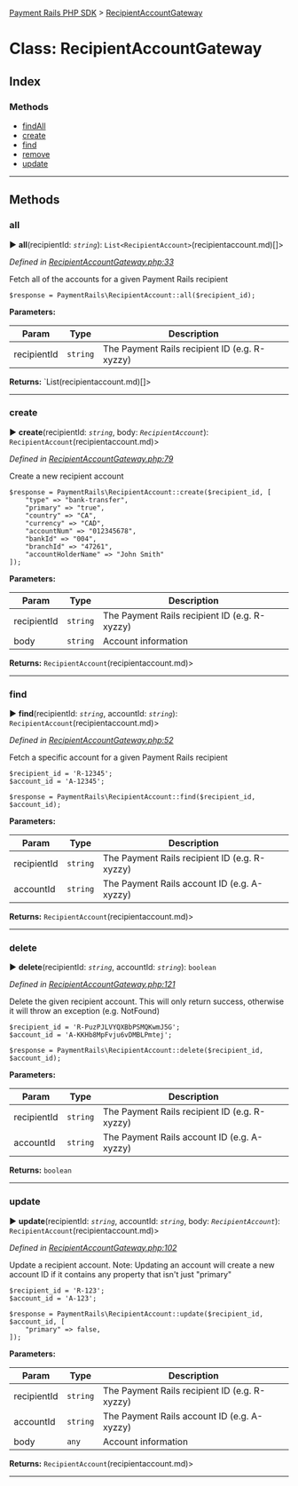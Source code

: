 [Payment Rails PHP SDK](../README.md) > [RecipientAccountGateway](../classes/recipientaccountgateway.md)

# Class: RecipientAccountGateway

## Index

### Methods

* [findAll](recipientaccountgateway.md#findAll)
* [create](recipientaccountgateway.md#create)
* [find](recipientaccountgateway.md#find)
* [remove](recipientaccountgateway.md#remove)
* [update](recipientaccountgateway.md#update)

---

## Methods

<a id="all"></a>

### all

► **all**(recipientId: *`string`*): `List<RecipientAccount>`(recipientaccount.md)[]>

*Defined in [RecipientAccountGateway.php:33](https://github.com/PaymentRails/php-sdk/tree/master/lib/PaymentRails/RecipientAccountGateway.php#L33)*

Fetch all of the accounts for a given Payment Rails recipient

    $response = PaymentRails\RecipientAccount::all($recipient_id);

**Parameters:**

| Param | Type | Description |
| ------ | ------ | ------ |
| recipientId | `string`   |  The Payment Rails recipient ID (e.g. R-xyzzy) |

**Returns:** `List<RecipientAccount>(recipientaccount.md)[]>

---

<a id="create"></a>

### create

► **create**(recipientId: *`string`*, body: *`RecipientAccount`*): `RecipientAccount`(recipientaccount.md)>

*Defined in [RecipientAccountGateway.php:79](https://github.com/PaymentRails/php-sdk/tree/master/lib/PaymentRails/RecipientAccountGateway.php#L79)*

Create a new recipient account

    $response = PaymentRails\RecipientAccount::create($recipient_id, [
        "type" => "bank-transfer",
        "primary" => "true",
        "country" => "CA",
        "currency" => "CAD",
        "accountNum" => "012345678",
        "bankId" => "004",
        "branchId" => "47261",
        "accountHolderName" => "John Smith"
    ]);

**Parameters:**

| Param | Type | Description |
| ------ | ------ | ------ |
| recipientId | `string`   |  The Payment Rails recipient ID (e.g. R-xyzzy) |
| body | `string`   |  Account information |

**Returns:** `RecipientAccount`(recipientaccount.md)>

---

<a id="find"></a>

### find

► **find**(recipientId: *`string`*, accountId: *`string`*): `RecipientAccount`(recipientaccount.md)>

*Defined in [RecipientAccountGateway.php:52](https://github.com/PaymentRails/php-sdk/tree/master/lib/PaymentRails/RecipientAccountGateway.php#L52)*

Fetch a specific account for a given Payment Rails recipient

    $recipient_id = 'R-12345';
    $account_id = 'A-12345';

    $response = PaymentRails\RecipientAccount::find($recipient_id, $account_id);

**Parameters:**

| Param | Type | Description |
| ------ | ------ | ------ |
| recipientId | `string`   |  The Payment Rails recipient ID (e.g. R-xyzzy) |
| accountId | `string`   |  The Payment Rails account ID (e.g. A-xyzzy) |

**Returns:** `RecipientAccount`(recipientaccount.md)>

---

<a id="delete"></a>

### delete

► **delete**(recipientId: *`string`*, accountId: *`string`*): `boolean`

*Defined in [RecipientAccountGateway.php:121](https://github.com/PaymentRails/php-sdk/tree/master/lib/PaymentRails/RecipientAccountGateway.php#L121)*

Delete the given recipient account. This will only return success, otherwise it will throw an exception (e.g. NotFound)

    $recipient_id = 'R-PuzPJLVYQXBbPSMQKwmJ5G';
    $account_id = 'A-KKHb8MpFvju6vDMBLPmtej';

    $response = PaymentRails\RecipientAccount::delete($recipient_id, $account_id);

**Parameters:**

| Param | Type | Description |
| ------ | ------ | ------ |
| recipientId | `string`   |  The Payment Rails recipient ID (e.g. R-xyzzy) |
| accountId | `string`   |  The Payment Rails account ID (e.g. A-xyzzy) |

**Returns:** `boolean`

---

<a id="update"></a>

### update

► **update**(recipientId: *`string`*, accountId: *`string`*, body: *`RecipientAccount`*): `RecipientAccount`(recipientaccount.md)>

*Defined in [RecipientAccountGateway.php:102](https://github.com/PaymentRails/php-sdk/tree/master/lib/PaymentRails/RecipientAccountGateway.php#L102)*

Update a recipient account. Note: Updating an account will create a new account ID if it contains any property that isn't just "primary"

    $recipient_id = 'R-123';
    $account_id = 'A-123';

    $response = PaymentRails\RecipientAccount::update($recipient_id, $account_id, [
        "primary" => false,
    ]);

**Parameters:**

| Param | Type | Description |
| ------ | ------ | ------ |
| recipientId | `string`   |  The Payment Rails recipient ID (e.g. R-xyzzy) |
| accountId | `string`   |  The Payment Rails account ID (e.g. A-xyzzy) |
| body | `any`   |  Account information |

**Returns:** `RecipientAccount`(recipientaccount.md)>

---